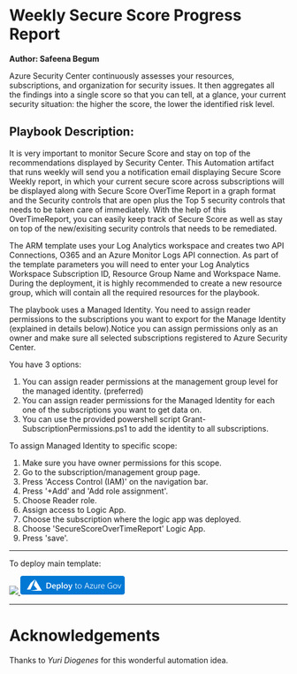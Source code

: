 # Weekly Secure Score Progress Report
**Author: Safeena Begum**

Azure Security Center continuously assesses your resources, subscriptions, and organization for security issues. It then aggregates all the findings into a single score so that you can tell, at a glance, your current security situation: the higher the score, the lower the identified risk level. 

## Playbook Description: 
It is very important to monitor Secure Score and stay on top of the recommendations displayed by Security Center. This Automation artifact that runs weekly will send you a notification email displaying Secure Score Weekly report, in which your current secure score across subscriptions will be displayed along with Secure Score OverTime Report in a graph format and the Security controls that are open plus the Top 5 security controls that needs to be taken care of immediately. With the help of this OverTimeReport, you can easily keep track of Secure Score as well as stay on top of the new/exisiting security controls that needs to be remediated. 

The ARM template uses your Log Analytics workspace and creates two API Connections, O365 and an Azure Monitor Logs API connection. As part of the template parameters you will need to enter your Log Analytics Workspace Subscription ID, Resource Group Name and Workspace Name.  During the deployment, it is highly recommended to create a new resource group, which will contain all the required resources for the playbook. 

The playbook uses a Managed Identity. You need to assign reader permissions to the subscriptions you want to export for the Manage Identity (explained in details below).Notice you can assign permissions only as an owner and make sure all selected subscriptions registered to Azure Security Center.

You have 3 options:

1. You can assign reader permissions at the management group level for the managed identity. (preferred)
2. You can assign reader permissions for the Managed Identity for each one of the subscriptions you want to get data on.
3. You can use the provided powershell script Grant-SubscriptionPermissions.ps1 to add the identity to all subscriptions.

To assign Managed Identity to specific scope: 
1. Make sure you have owner permissions for this scope.
2. Go to the subscription/management group page.
3. Press 'Access Control (IAM)' on the navigation bar.
4. Press '+Add' and 'Add role assignment'.
5. Choose Reader role.
6. Assign access to Logic App.
7. Choose the subscription where the logic app was deployed.
8. Choose 'SecureScoreOverTimeReport' Logic App.
9. Press 'save'.


***

To deploy main template:

<a href="https://portal.azure.com/#create/Microsoft.Template/uri/https%3A%2F%2Fraw.githubusercontent.com%2FAzure%2FAzure-Security-Center%2Fmaster%2FWorkflow%2520automation%2FSubscriptionManagement%2Fazuredeploy.json" target="_blank">
    <img src="https://aka.ms/deploytoazurebutton"/>
</a>
<a href="https://portal.azure.com/#create/Microsoft.Template/uri/https%3A%2F%2Fraw.githubusercontent.com%2FAzure%2FAzure-Security-Center%2Fmaster%2FWorkflow%2520automation%2FSubscriptionManagement%2Fazuredeploy.json" target="_blank">
<img src="https://raw.githubusercontent.com/Azure/azure-quickstart-templates/master/1-CONTRIBUTION-GUIDE/images/deploytoazuregov.png"/>
</a> 

***

# Acknowledgements
Thanks to *Yuri Diogenes* for this wonderful automation idea. <br>
